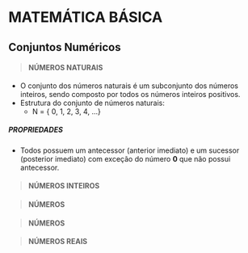 # MATEMÁTICA BÁSICA

## Conjuntos Numéricos



> #### NÚMEROS NATURAIS
* O conjunto dos números naturais é um subconjunto dos números inteiros, sendo composto por todos os números inteiros positivos.
* Estrutura do conjunto de números naturais:
   - N = { 0, 1, 2, 3, 4, ...}

##### PROPRIEDADES
* Todos possuem um antecessor (anterior imediato) e um sucessor (posterior imediato) com exceção do número **0** que não possui antecessor.

> #### NÚMEROS INTEIROS


> #### NÚMEROS 


> #### NÚMEROS


> #### NÚMEROS REAIS
